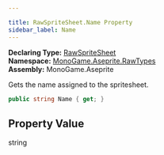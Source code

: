```yaml
---

title: RawSpriteSheet.Name Property
sidebar_label: Name
---
```

**Declaring Type:** [RawSpriteSheet](../)  
**Namespace:** [MonoGame.Aseprite.RawTypes](../../)  
**Assembly:** MonoGame.Aseprite

Gets the name assigned to the spritesheet.

```csharp
public string Name { get; }
```

## Property Value

string


